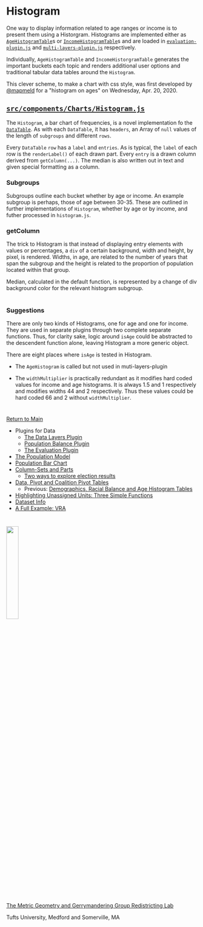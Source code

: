 # Histogram

One way to display information related to age ranges or income
is to present them using a Historgram. Histograms are implemented
either as [`AgeHistogramTable`]s or [`IncomeHistogramTable`]s and are
loaded in [`evaluation-plugin.js`] and [`multi-layers-plugin.js`]
respectively.

Individually, `AgeHistogramTable` and `IncomeHistorgramTable` generates
the important buckets each topic and renders additional user options and 
traditional tabular data tables around
the `Histogram`. 

This clever scheme, to make a chart with css style, was first developed
by [@mapmeld] for a "histogram on ages" on Wednesday, Apr. 20, 2020.

## [`src/components/Charts/Histogram.js`] 

The `Histogram`, a bar chart of frequencies, is a novel 
implementation fo the [`DataTable`]. As with each `DataTable`,
it has `headers`, an Array of `null` values of the length
of `subgroups` and different `rows`. 

Every `DataTable` `row` has a `label` and `entries`. As is
typical, the `label` of each row is the `renderLabel()` of each
drawn part. Every `entry` is a drawn column derived from
`getColumn(...)`. The median is also written out in text and given
special formatting as a column. 

### Subgroups

Subgroups outline each bucket whether by age or income. An example
subgroup is perhaps, those of age between 30-35. These are outlined
in further implementations of `Histogram`, whether by age or by income,
and futher processed in `histogram.js`. 

### getColumn 

The trick to Histogram is that instead of displaying entry elements
with values or percentages, a `div` of a certain background, width and
height, by pixel,  is rendered. Widths, in age, are related to the
number of years that span the subgroup and the height is related to the
proportion of population located within that group. 

Median, calculated in the default function, is represented by a change
of div background color for the relevant histogram subgroup.

# #

### Suggestions

There are only two kinds of Histograms, one for age and one for income.
They are used in separate plugins through two complete separate
functions. Thus, for clarity sake, logic around `isAge` could be
abstracted to the descendent function alone, leaving Histogram a more
generic object.

There are eight places where `isAge` is tested in Histogram. 

- The `AgeHistogram` is called but not used in muti-layers-plugin

- The `widthMultiplier` is practically redundant as it modifies hard
coded values for income and age histograms. It is always 1.5 and 1
respectively and modifies widths 44 and 2 respectively. Thus these
values could be hard coded 66 and 2 without `widthMultiplier`.

# # 

[Return to Main](../README.md)
- Plugins for Data
  - [The Data Layers Plugin](../06charts/datalayersplugin.md)
  - [Population Balance Plugin](../06charts/popbalanceplugin.md)
  - [The Evaluation Plugin](../06charts/evaluationplugin.md)
- [The Population Model](../06charts/population.md)
- [Population Bar Chart](../06charts/populationbarchart.md)
- [Column-Sets and Parts](./06charts/columnsetsparts.md)
  - [Two ways to explore election results](../06charts/electionresults.md)
- [Data, Pivot and Coalition Pivot Tables](../06charts/datatable.md)
  - Previous: [Demographics, Racial Balance and Age Histogram Tables](../06charts/demographicstable.md)
- [Highlighting Unassigned Units: Three Simple Functions](../06charts/highlightunassigned.md)
- [Dataset Info](../06charts/datasetinfo.md)
- [A Full Example: VRA](../06charts/vra.md)

[@mapmeld]: http://github.com/mapmeld

[`evaluation-plugin.js`]: ../06charts/evaluationplugin.md
[`multi-layers-plugin.js`]: ../06charts/multilayersplugin.md

[`AgeHistogramTable`]: ../06charts/demographicstable.md
[`IncomeHistogramTable`]: ../06charts/demographicstable.md
[`DataTable`]: ../06charts/datatable.md

[`src/components/Charts/Histogram.js`]: ../../src/components/Charts/Histogram.js

# #

<img src="../../assets/mggg.svg" width=25%>

[The Metric Geometry and Gerrymandering Group Redistricting Lab](http://mggg.org)

Tufts University, Medford and Somerville, MA